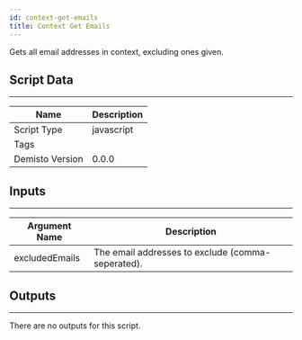```yaml
---
id: context-get-emails
title: Context Get Emails
---
```


Gets all email addresses in context, excluding ones given.
## Script Data
---

| **Name** | **Description** |
| --- | --- |
| Script Type | javascript |
| Tags |  |
| Demisto Version | 0.0.0 |

## Inputs
---

| **Argument Name** | **Description** |
| --- | --- |
| excludedEmails | The email addresses to exclude (comma-seperated). |

## Outputs
---
There are no outputs for this script.
